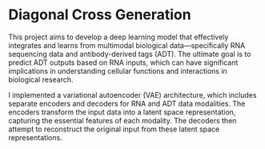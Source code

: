 # Diagonal Cross Generation

This project aims to develop a deep learning model that effectively integrates and learns from multimodal biological data—specifically RNA sequencing data and antibody-derived tags (ADT). The ultimate goal is to predict ADT outputs based on RNA inputs, which can have significant implications in understanding cellular functions and interactions in biological research.

I implemented a variational autoencoder (VAE) architecture, which includes separate encoders and decoders for RNA and ADT data modalities. The encoders transform the input data into a latent space representation, capturing the essential features of each modality. The decoders then attempt to reconstruct the original input from these latent space representations.
